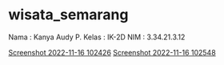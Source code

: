 # wisata_semarang

Nama  : Kanya Audy P.
Kelas : IK-2D
NIM   : 3.34.21.3.12

[Screenshot 2022-11-16 102426](https://user-images.githubusercontent.com/116926720/202076481-acd93823-f17d-4dd1-a1b9-44a917a5bf14.png)
[Screenshot 2022-11-16 102548](https://user-images.githubusercontent.com/116926720/202076501-34f98b3e-b342-4f63-962f-69270a527ca4.png)

